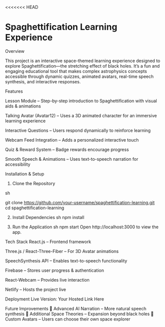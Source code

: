 <<<<<<< HEAD

# Spaghettification Learning Experience 
Overview

This project is an interactive space-themed learning experience designed to explore Spaghettification—the stretching effect of black holes. It’s a fun and engaging educational tool that makes complex astrophysics concepts accessible through dynamic quizzes, animated avatars, real-time speech synthesis, and interactive responses.

Features

Lesson Module – Step-by-step introduction to Spaghettification with visual aids & animations 

Talking Avatar (Avatar12) – Uses a 3D animated character for an immersive learning experience 

Interactive Questions – Users respond dynamically to reinforce learning 

Webcam Feed Integration – Adds a personalized interactive touch 

Quiz & Reward System – Badge rewards encourage progress 

Smooth Speech & Animations – Uses text-to-speech narration for accessibility



Installation & Setup
1. Clone the Repository

sh

git clone https://github.com/your-username/spaghettification-learning.git
cd spaghettification-learning

2. Install Dependencies
sh
npm install

3. Run the Application
sh
npm start
Open http://localhost:3000 to view the app.


Tech Stack
React.js – Frontend framework

Three.js / React-Three-Fiber – For 3D Avatar animations

SpeechSynthesis API – Enables text-to-speech functionality

Firebase – Stores user progress & authentication

React-Webcam – Provides live interaction

Netlify – Hosts the project live

Deployment
 Live Version: Your Hosted Link Here 

Future Improvements
🔹 Advanced AI Narration – More natural speech synthesis 🔹 Additional Space Theories – Expansion beyond black holes 🔹 Custom Avatars – Users can choose their own space explorer
